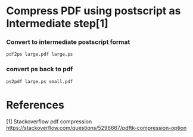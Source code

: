 

# Compress PDF using postscript as Intermediate step[1]

### Convert to intermediate postscript format
`pdf2ps large.pdf large.ps`


### convert ps back to pdf
`ps2pdf large.ps small.pdf`







# References

[1] Stackoverflow pdf compression  
https://stackoverflow.com/questions/5296667/pdftk-compression-option
